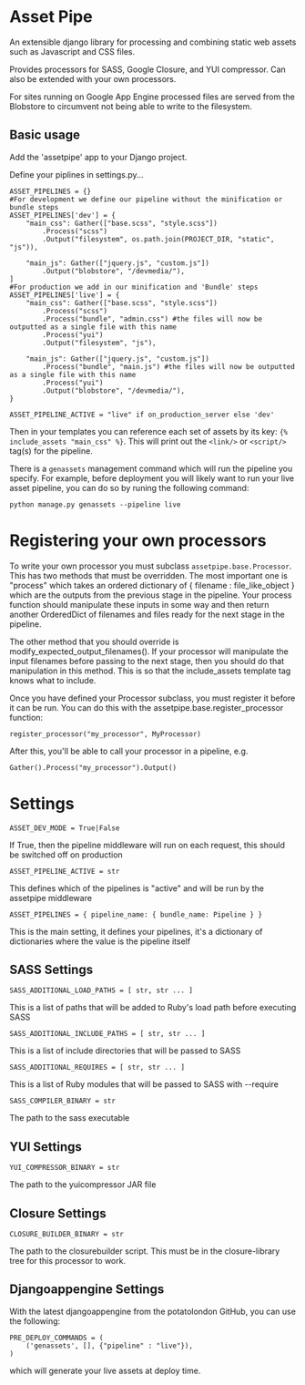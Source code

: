 # Asset Pipe

An extensible django library for processing and combining static web assets such as Javascript and CSS files.

Provides processors for SASS, Google Closure, and YUI compressor.  Can also be extended with your own processors.

For sites running on Google App Engine processed files are served from the Blobstore to circumvent not being able to write to the filesystem.

## Basic usage

Add the 'assetpipe' app to your Django project.

Define your piplines in settings.py...

```
ASSET_PIPELINES = {}
#For development we define our pipeline without the minification or bundle steps
ASSET_PIPELINES['dev'] = {
	"main_css": Gather(["base.scss", "style.scss"])
		.Process("scss")
		.Output("filesystem", os.path.join(PROJECT_DIR, "static", "js")),

	"main_js": Gather(["jquery.js", "custom.js"])
		.Output("blobstore", "/devmedia/"),
]
#For production we add in our minification and 'Bundle' steps
ASSET_PIPELINES['live'] = {
	"main_css": Gather(["base.scss", "style.scss"])
		.Process("scss")
		.Process("bundle", "admin.css") #the files will now be outputted as a single file with this name
		.Process("yui")
		.Output("filesystem", "js"),

	"main_js": Gather(["jquery.js", "custom.js"])
		.Process("bundle", "main.js") #the files will now be outputted as a single file with this name
		.Process("yui")
		.Output("blobstore", "/devmedia/"),
}

ASSET_PIPELINE_ACTIVE = "live" if on_production_server else 'dev'

```

Then in your templates you can reference each set of assets by its key: `{% include_assets "main_css" %}`.  This will print out the `<link/>` or `<script/>` tag(s) for the pipeline.

There is a `genassets` management command which will run the pipeline you specify. For example, before deployment you will likely want to run your live asset pipeline, you can do so by
runing the following command:

`python manage.py genassets --pipeline live`

# Registering your own processors

To write your own processor you must subclass `assetpipe.base.Processor`. This has two methods that must be overridden. The most important one is "process" which takes an ordered dictionary of
{ filename : file_like_object } which are the outputs from the previous stage in the pipeline. Your process function should manipulate these inputs in some way and then return another OrderedDict
of filenames and files ready for the next stage in the pipeline.

The other method that you should override is modify_expected_output_filenames(). If your processor will manipulate the input filenames before passing to the next stage, then you should do that
manipulation in this method. This is so that the include_assets template tag knows what to include.

Once you have defined your Processor subclass, you must register it before it can be run. You can do this with the assetpipe.base.register_processor function:

    register_processor("my_processor", MyProcessor)

After this, you'll be able to call your processor in a pipeline, e.g.

    Gather().Process("my_processor").Output()


# Settings

    ASSET_DEV_MODE = True|False

If True, then the pipeline middleware will run on each request, this should be switched off on production

    ASSET_PIPELINE_ACTIVE = str

This defines which of the pipelines is "active" and will be run by the assetpipe middleware

    ASSET_PIPELINES = { pipeline_name: { bundle_name: Pipeline } }

This is the main setting, it defines your pipelines, it's a dictionary of dictionaries where the
value is the pipeline itself

## SASS Settings

    SASS_ADDITIONAL_LOAD_PATHS = [ str, str ... ]

This is a list of paths that will be added to Ruby's load path before executing SASS

    SASS_ADDITIONAL_INCLUDE_PATHS = [ str, str ... ]

This is a list of include directories that will be passed to SASS

    SASS_ADDITIONAL_REQUIRES = [ str, str ... ]

This is a list of Ruby modules that will be passed to SASS with --require

    SASS_COMPILER_BINARY = str

The path to the sass executable

## YUI Settings

    YUI_COMPRESSOR_BINARY = str

The path to the yuicompressor JAR file

## Closure Settings

    CLOSURE_BUILDER_BINARY = str

The path to the closurebuilder script. This must be in the closure-library tree for this processor to work.

## Djangoappengine Settings

With the latest djangoappengine from the potatolondon GitHub, you can use the following:

    PRE_DEPLOY_COMMANDS = (
        ('genassets', [], {"pipeline" : "live"}),
    )

which will generate your live assets at deploy time.

